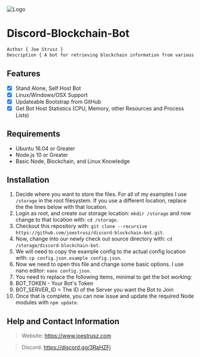 ![Logo](https://www.joestrusz.com/images/logo_small.png)
# Discord-Blockchain-Bot
```css
Author { Joe Strusz }
Description { A bot for retrieving blockchain information from various explorer APIs. }
```
## Features
- [x] Stand Alone, Self Host Bot
- [x] Linux/Windows/OSX Support
- [x] Updateable Bootstrap from GitHub
- [x] Get Bot Host Statistics (CPU, Memory, other Resources and Process Lists)

## Requirements
* Ubuntu 16.04 or Greater
* Node.js 10 or Greater
* Basic Node, Blockchain, and Linux Knowledge

## Installation
1. Decide where you want to store the files. For all of my examples I use `/storage` in the root filesystem. If you use a different location, replace the the lines below with that location.
2. Login as root, and create our storage location: `mkdir /storage` and now change to that location with: `cd /storage`.
3. Checkout this repository with: `git clone --recursive https://github.com/joestrusz/discord-blockchain-bot.git`.
4. Now, change into our newly check out source directory with: `cd /storage/discord-blockchain-bot`. 
5. We will need to copy the example config to the actual config location with: `cp config.json.example config.json`.
6. Now we need to open this file and change some basic options. I use nano editor: `nano config.json`.
7. You need to replace the following items, minimal to get the bot working:
  1. BOT_TOKEN - Your Bot's Token
  2. BOT_SERVER_ID = The ID of the Server you want the Bot to Join
8. Once that is complete, you can now issue and update the required Node modules with `npm update`. 

## Help and Contact Information
> Website: https://www.joestrusz.com

> Discord: https://discord.gg/3RaHZFj

